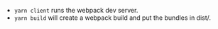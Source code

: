 - `yarn client` runs the webpack dev server.
- `yarn build` will create a webpack build and put the bundles in dist/.